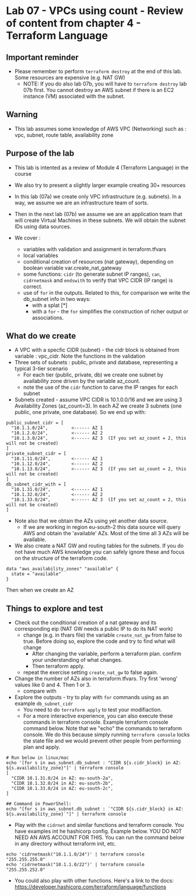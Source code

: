 # Lab 07 - VPCs using count - Review of content from chapter 4 - Terraform Language

## Important reminder
- Please remember to perform `terraform destroy` at the end of this lab.  Some resources are expensive (e.g. NAT GW)
    - NOTE: If you do also lab 07b,  you will have to `terraform destroy` lab 07b first.  You cannot destroy an AWS subnet if there is an EC2 instance (VM) associated with the subnet.

## Warning 
- This lab assumes some knowledge of AWS VPC (Networking) such as : vpc, subnet, route table, availability zone

## Purpose of the lab
- This lab is intented as a review of Module 4 (Terraform Language) in the course 
- We also try to present a slightly larger example creating 30+ resources
- In this lab (07a) we create only VPC infrastructure  (e.g. subnets).  In a way, we assume we are an infrastructure team of sorts.
- Then in the next lab (07b) we assume we are an application team that will create Virtual Machines in these subnets.  We will obtain the subnet IDs using data sources.

- We cover :
    - variables with validation and assignment in terraform.tfvars
    - local variables
    - conditional creation of resources (nat gateway), depending on boolean variable var.create_nat_gateway 
    - some functions: `cidr` (to generate subnet IP ranges), `can`, `cidrnetmask` and `endswith` to verify that VPC CIDR (IP range) is correct.
    - use of `for` in the outputs.  Related to this, for comparison we write the db_subnet info in two ways:
        - with a splat [*]
        - with a `for` - the `for` simplifies the construction of richer output or associations. 

## What do we create
- A VPC with a specfic CIDR (subnet) - the cidr block is obtained from variable : vpc_cidr. Note the functions in the validation
- Three sets of subnets :  public,  private and database,   representing a typical 3-tier scenario
    - For each tier (public, private, db) we create one subnet by availability zone driven by the variable az_count.
    - note the use of the `cidr` function to carve the IP ranges for each subnet
- Subnets created - assume VPC CIDR is 10.1.0.0/16 and we are using 3 Availability Zones (az_count=3).  In each AZ we create 3 subnets (one public, one private, one database).  So we end up with:
```
public_subnet_cidr = [
  "10.1.1.0/24",         <------ AZ 1
  "10.1.2.0/24",         <------ AZ 2
  "10.1.3.0/24",         <------ AZ 3  (If you set az_count = 2, this will not be created)
]
private_subnet_cidr = [
  "10.1.11.0/24",        <------ AZ 1
  "10.1.12.0/24",        <------ AZ 2
  "10.1.13.0/24",        <------ AZ 3  (If you set az_count = 2, this will not be created)
]
db_subnet_cidr_with = [
  "10.1.31.0/24",        <------ AZ 1
  "10.1.32.0/24",        <------ AZ 2
  "10.1.33.0/24",        <------ AZ 3  (If you set az_count = 2, this will not be created)
]
```
-  Note also that we obtain the AZs using yet another data source.  
    -  If we are working in region eu-south-2 this data source will query AWS and obtain the 'available' AZs.  Most of the time all 3 AZs will be available.
- We also create a NAT GW and routing tables for the subnets.  If you do not have much AWS knowledge you can safely ignore these and focus on the structure of the terraform code.

```
data "aws_availability_zones" "available" {
  state = "available"
}
```

Then when we create an AZ 

## Things to explore and test
- Check out the conditional creation of a nat gateway and its corresponding eip (NAT GW needs a public IP to do its NAT work)
    - change (e.g. in tfvars file)  the variable `create_nat_gw` from false to true.  Before doing so, explore the code and try to find what will change
        - After changing the variable, perform a terraform plan. confirm your understanding of what changes.
        - Then terraform apply.
    - repeat the exercise setting `create_nat_gw` to false again.  
- Change the number of AZs also in terraform.tfvars.   Try first 'wrong' values like 0 and 4.  Then 1 or 3.
    - compare with 
- Explore the outputs - try to play with `for` commands using as an example `db_subnet_cidr`
    - You need to do `terraform apply` to test your modifiaction.
    - For a more interactive experience, you can also execute these commands in terraform console. Example terraform console command below. Note that we "echo" the commands to terraform console. We do this because simply running `terraform console` locks the state file and we would prevent other people from performing plan and apply.

```
# Run below in linux/mac 
echo '[for s in aws_subnet.db_subnet : "CIDR ${s.cidr_block} in AZ: ${s.availability_zone}"]' | terraform console
[
  "CIDR 10.1.31.0/24 in AZ: eu-south-2a",
  "CIDR 10.1.32.0/24 in AZ: eu-south-2b",
  "CIDR 10.1.33.0/24 in AZ: eu-south-2c",
]

## Command in PowerShell:
echo "[for s in aws_subnet.db_subnet : `"CIDR ${s.cidr_block} in AZ: ${s.availability_zone}`"]" | terraform console
```
- Play with the `cidrnet` and similar functions and terraform console. You have examples int he hashicorp config. Example below.  YOU DO NOT NEED AN AWS ACCOUNT FOR THIS. You can run the command below in any directory without terraform init, etc.
```
echo 'cidrnetmask("10.1.1.0/24")' | terraform console
"255.255.255.0"
echo 'cidrnetmask("10.1.1.0/22")' | terraform console
"255.255.252.0"
```

- You could also play with other functions.  Here's a link to the docs: https://developer.hashicorp.com/terraform/language/functions